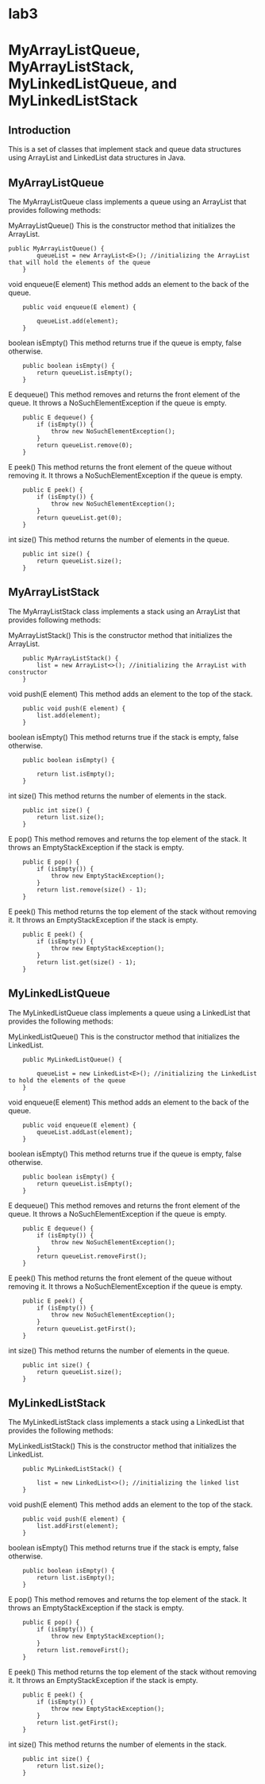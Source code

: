 # lab3
# MyArrayListQueue, MyArrayListStack, MyLinkedListQueue, and MyLinkedListStack
## Introduction
This is a set of classes that implement stack and queue data structures using ArrayList and LinkedList data structures in Java.

## MyArrayListQueue
The MyArrayListQueue class implements a queue using an ArrayList that provides following methods:

MyArrayListQueue()
This is the constructor method that initializes the ArrayList.
```
public MyArrayListQueue() {
        queueList = new ArrayList<E>(); //initializing the ArrayList that will hold the elements of the queue
    }
```
void enqueue(E element)
This method adds an element to the back of the queue.
```
    public void enqueue(E element) {
        
        queueList.add(element);
    }
```
boolean isEmpty()
This method returns true if the queue is empty, false otherwise.
```
    public boolean isEmpty() {
        return queueList.isEmpty();
    }
```
E dequeue()
This method removes and returns the front element of the queue. It throws a NoSuchElementException if the queue is empty.
```
    public E dequeue() {
        if (isEmpty()) {
            throw new NoSuchElementException();
        }
        return queueList.remove(0);
    }
```
E peek()
This method returns the front element of the queue without removing it. It throws a NoSuchElementException if the queue is empty.
```
    public E peek() {
        if (isEmpty()) {
            throw new NoSuchElementException();
        }
        return queueList.get(0);
    }
```
int size()
This method returns the number of elements in the queue.
```
    public int size() {
        return queueList.size();
    }
```
## MyArrayListStack
The MyArrayListStack class implements a stack using an ArrayList that provides following methods:

MyArrayListStack()
This is the constructor method that initializes the ArrayList.
```
    public MyArrayListStack() {
        list = new ArrayList<>(); //initializing the ArrayList with constructor
    }
```
void push(E element)
This method adds an element to the top of the stack.
```
    public void push(E element) {
        list.add(element);
    }
```
boolean isEmpty()
This method returns true if the stack is empty, false otherwise.
```
    public boolean isEmpty() {

        return list.isEmpty();
    }
```
int size()
This method returns the number of elements in the stack.
```
    public int size() {
        return list.size();
    }
```
E pop()
This method removes and returns the top element of the stack. It throws an EmptyStackException if the stack is empty.
```
    public E pop() {
        if (isEmpty()) {
            throw new EmptyStackException();
        }
        return list.remove(size() - 1);
    }
```
E peek()
This method returns the top element of the stack without removing it. It throws an EmptyStackException if the stack is empty.
```
    public E peek() {
        if (isEmpty()) {
            throw new EmptyStackException();
        }
        return list.get(size() - 1);
    }
```
## MyLinkedListQueue
The MyLinkedListQueue class implements a queue using a LinkedList that provides the following methods:

MyLinkedListQueue()
This is the constructor method that initializes the LinkedList.
```
    public MyLinkedListQueue() {

        queueList = new LinkedList<E>(); //initializing the LinkedList to hold the elements of the queue
    }
```
void enqueue(E element)
This method adds an element to the back of the queue.
```
    public void enqueue(E element) {
        queueList.addLast(element);
    }
```
boolean isEmpty()
This method returns true if the queue is empty, false otherwise.
```
    public boolean isEmpty() {
        return queueList.isEmpty();
    }
```
E dequeue()
This method removes and returns the front element of the queue. It throws a NoSuchElementException if the queue is empty.
```
    public E dequeue() {
        if (isEmpty()) {
            throw new NoSuchElementException();
        }
        return queueList.removeFirst();
    }
```
E peek()
This method returns the front element of the queue without removing it. It throws a NoSuchElementException if the queue is empty.
```
    public E peek() {
        if (isEmpty()) {
            throw new NoSuchElementException();
        }
        return queueList.getFirst();
    }
```
int size()
This method returns the number of elements in the queue.
```
    public int size() {
        return queueList.size();
    }
```
## MyLinkedListStack
The MyLinkedListStack class implements a stack using a LinkedList that provides the following methods:

MyLinkedListStack()
This is the constructor method that initializes the LinkedList.
```
    public MyLinkedListStack() {

        list = new LinkedList<>(); //initializing the linked list
    }
```
void push(E element)
This method adds an element to the top of the stack.
```
    public void push(E element) {
        list.addFirst(element);
    }

```
boolean isEmpty()
This method returns true if the stack is empty, false otherwise.
```
    public boolean isEmpty() {
        return list.isEmpty();
    }
```
E pop()
This method removes and returns the top element of the stack. It throws an EmptyStackException if the stack is empty.
```
    public E pop() {
        if (isEmpty()) {
            throw new EmptyStackException();
        }
        return list.removeFirst();
    }
```
E peek()
This method returns the top element of the stack without removing it. It throws an EmptyStackException if the stack is empty.
```
    public E peek() {
        if (isEmpty()) {
            throw new EmptyStackException();
        }
        return list.getFirst();
    }
```
int size()
This method returns the number of elements in the stack.
```
    public int size() {
        return list.size();
    }
```
